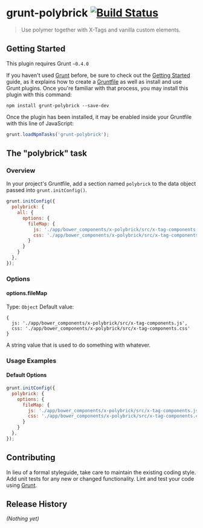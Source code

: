 # grunt-polybrick [![Build Status](https://travis-ci.org/alternatex/grunt-polybrick.png)](https://travis-ci.org/alternatex/grunt-polybrick)

> Use polymer together with X-Tags and vanilla custom elements.

## Getting Started
This plugin requires Grunt `~0.4.0`

If you haven't used [Grunt](http://gruntjs.com/) before, be sure to check out the [Getting Started](http://gruntjs.com/getting-started) guide, as it explains how to create a [Gruntfile](http://gruntjs.com/sample-gruntfile) as well as install and use Grunt plugins. Once you're familiar with that process, you may install this plugin with this command:

```shell
npm install grunt-polybrick --save-dev
```

Once the plugin has been installed, it may be enabled inside your Gruntfile with this line of JavaScript:

```js
grunt.loadNpmTasks('grunt-polybrick');
```

## The "polybrick" task

### Overview
In your project's Gruntfile, add a section named `polybrick` to the data object passed into `grunt.initConfig()`.

```js
grunt.initConfig({
  polybrick: {
    all: {
      options: {
        fileMap: {
          js: './app/bower_components/x-polybrick/src/x-tag-components.js',
          css: './app/bower_components/x-polybrick/src/x-tag-components.css'
        }
      }    
    } 
  },
});
```

### Options

#### options.fileMap
Type: `Object`
Default value: 
```
{
  js: './app/bower_components/x-polybrick/src/x-tag-components.js',
  css: './app/bower_components/x-polybrick/src/x-tag-components.css'
}
```

A string value that is used to do something with whatever.


### Usage Examples

#### Default Options

```js
grunt.initConfig({
  polybrick: {
    options: {
      fileMap: {
        js: './app/bower_components/x-polybrick/src/x-tag-components.js',
        css: './app/bower_components/x-polybrick/src/x-tag-components.css'
      }
    }
  },
});
```

## Contributing
In lieu of a formal styleguide, take care to maintain the existing coding style. Add unit tests for any new or changed functionality. Lint and test your code using [Grunt](http://gruntjs.com/).

## Release History
_(Nothing yet)_
